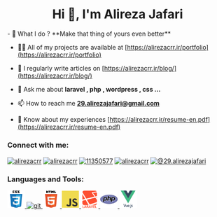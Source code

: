 <h1 align="center">Hi 👋, I'm Alireza Jafari</h1>
- 🔭 What I do ? **Make that thing of yours even better**

- 👨‍💻 All of my projects are available at [https://alirezacrr.ir/portfolio](https://alirezacrr.ir/portfolio)

- 📝 I regularly write articles on [https://alirezacrr.ir/blog/](https://alirezacrr.ir/blog/)

- 💬 Ask me about **laravel , php , wordpress , css ...**

- 📫 How to reach me **29.alirezajafari@gmail.com**

- 📄 Know about my experiences [https://alirezacrr.ir/resume-en.pdf](https://alirezacrr.ir/resume-en.pdf)

<h3 align="left">Connect with me:</h3>
<p align="left">
<a href="https://codepen.io/alirezacrr" target="blank"><img align="center" src="https://raw.githubusercontent.com/rahuldkjain/github-profile-readme-generator/master/src/images/icons/Social/codepen.svg" alt="alirezacrr" height="30" width="40" /></a>
<a href="https://linkedin.com/in/alirezacrr" target="blank"><img align="center" src="https://raw.githubusercontent.com/rahuldkjain/github-profile-readme-generator/master/src/images/icons/Social/linked-in-alt.svg" alt="alirezacrr" height="30" width="40" /></a>
<a href="https://stackoverflow.com/users/11350577" target="blank"><img align="center" src="https://raw.githubusercontent.com/rahuldkjain/github-profile-readme-generator/master/src/images/icons/Social/stack-overflow.svg" alt="11350577" height="30" width="40" /></a>
<a href="https://instagram.com/alirezacrr" target="blank"><img align="center" src="https://raw.githubusercontent.com/rahuldkjain/github-profile-readme-generator/master/src/images/icons/Social/instagram.svg" alt="alirezacrr" height="30" width="40" /></a>
<a href="https://medium.com/@29.alirezajafari" target="blank"><img align="center" src="https://raw.githubusercontent.com/rahuldkjain/github-profile-readme-generator/master/src/images/icons/Social/medium.svg" alt="@29.alirezajafari" height="30" width="40" /></a>
</p>

<h3 align="left">Languages and Tools:</h3>
<p align="left"> <a href="https://www.w3schools.com/css/" target="_blank" rel="noreferrer"> <img src="https://raw.githubusercontent.com/devicons/devicon/master/icons/css3/css3-original-wordmark.svg" alt="css3" width="40" height="40"/> </a> <a href="https://git-scm.com/" target="_blank" rel="noreferrer"> <img src="https://www.vectorlogo.zone/logos/git-scm/git-scm-icon.svg" alt="git" width="40" height="40"/> </a> <a href="https://www.w3.org/html/" target="_blank" rel="noreferrer"> <img src="https://raw.githubusercontent.com/devicons/devicon/master/icons/html5/html5-original-wordmark.svg" alt="html5" width="40" height="40"/> </a> <a href="https://developer.mozilla.org/en-US/docs/Web/JavaScript" target="_blank" rel="noreferrer"> <img src="https://raw.githubusercontent.com/devicons/devicon/master/icons/javascript/javascript-original.svg" alt="javascript" width="40" height="40"/> </a> <a href="https://laravel.com/" target="_blank" rel="noreferrer"> <img src="https://raw.githubusercontent.com/devicons/devicon/master/icons/laravel/laravel-plain-wordmark.svg" alt="laravel" width="40" height="40"/> </a> <a href="https://www.php.net" target="_blank" rel="noreferrer"> <img src="https://raw.githubusercontent.com/devicons/devicon/master/icons/php/php-original.svg" alt="php" width="40" height="40"/> </a> <a href="https://vuejs.org/" target="_blank" rel="noreferrer"> <img src="https://raw.githubusercontent.com/devicons/devicon/master/icons/vuejs/vuejs-original-wordmark.svg" alt="vuejs" width="40" height="40"/> </a> </p>
